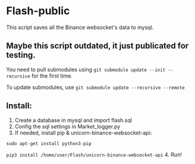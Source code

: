 # Flash-public
This script saves all the Binance websocket's data to mysql.

## Maybe this script outdated, it just publicated for testing.

You need to pull submodules using ```git submodule update --init --recursive``` for the first time.


To update submodules, use ```git submodule update --recursive --remote```

## Install:

1. Create a database in mysql and import flash.sql
2. Config the sql settings in Market_logger.py
3. If needed, install pip & unicorn-binance-websocket-api:

```sudo apt-get install python3-pip```

```pip3 install /home/user/Flash/unicorn-binance-websocket-api```
4. Run!